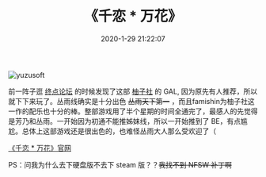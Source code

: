 ﻿---
title: 《千恋 * 万花》
date: 2020-1-29 21:22:07
categories:
- Review
tags:
- Game
- Stuff
---

![yuzusoft](http://www.yuzu-soft.com/images/common/logo.png)

前一阵子逛 [终点论坛](https://bbs.zdfx.net/) 的时候发现了这部 [柚子社](https://www.yuzusoft.com/) 的 GAL, 因为原先有人推荐，所以就下下来玩了。丛雨线确实是十分出色 ~~丛雨天下第一~~ ，而且famishin为柚子社这一作的配乐也十分的棒。整部游戏用了半个星期的时间全通完了，最感人的先觉得是芳乃和丛雨。一开始因为初通不能推姊妹线，所以一开始推到了 BE，有点尴尬。总体上这部游戏还是很出色的，也难怪丛雨大人那么受欢迎了（

[《千恋 * 万花》官网](http://www.yuzu-soft.com/products/senren/index.html)

PS：问我为什么去下硬盘版不去下 steam 版？？~~我找不到 NFSW 补丁啊~~
